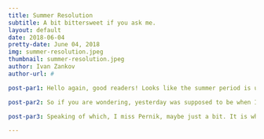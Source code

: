 ```yaml
---
title: Summer Resolution
subtitle: A bit bittersweet if you ask me.
layout: default
date: 2018-06-04
pretty-date: June 04, 2018
img: summer-resolution.jpeg
thumbnail: summer-resolution.jpeg
author: Ivan Zankov
author-url: #

post-par1: Hello again, good readers! Looks like the summer period is upon us! So many have said their warm goodbyes. But as has been discussed ever since Winter Break ended, this summer will be anything but a vacation from BEXUS. You can outrun it about as well as you can bury your own shadow beneath the sand on a sunny beach (trust me, my five-year-old self is still terrified by that to this day)!

post-par2: So if you are wondering, yesterday was supposed to be when I next uploaded! But surprise, surprise - I forgot! I must have been really beat from moving to another place of residence in Kiruna just last Saturday! Well, there is no place for excuses in the hierarchy of success once one starts climbing it, so I will own up to this: By making two blog posts in one day! That’s right - you get to see twice the amount of writing content from me! But because this is me, don’t expect twice the quality to go with it. It’s 23:05 as I write this exact sentence, and I had a lot of stuff to do today. The sign says to have a good summer, but until I have repaid my cut corners for BEXUS, it’s just me having “a summer”. Oh, and I believe my history of studying the French language is goading me into suspecting that the French expression needs to be written in the imperative form to make sense. Funny enough, I was wrong - it’s actually “passe un bon ete,” with the accents missing from the e’s in “ete,” because the coding behind this blog accepts only directly English characters. It is about as international as Pernik, Bulgaria - a town like Kiruna, stemming from a mining business that has since caused a slow, ongoing collapse of its own (economically speaking).

post-par3: Speaking of which, I miss Pernik, maybe just a bit. It is where I used to spend my summers when I was a kid. But the sunny mountains and forests of my country of origin are just that - my origin. BEXUS holds the contract for my future right now - so I’d best help out my team in securing a triumphant accomplishment, so we can conclude this program and apply for our theses. Maybe then I'll get to go somewhere a bit more summer-like than here.

---
```


